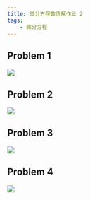 ```yaml
---
title: 微分方程数值解作业 2
tags: 
    - 微分方程
---
```


## Problem 1

![](https://cdn.duanyll.com/img/20240323155913.png)

## Problem 2

![](https://cdn.duanyll.com/img/20240323155945.png)

## Problem 3

![](https://cdn.duanyll.com/img/20240323160010.png)

## Problem 4

![](https://cdn.duanyll.com/img/20240323160104.png)